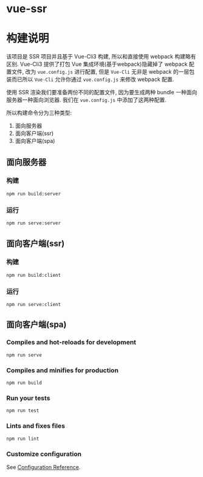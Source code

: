 # vue-ssr

# 构建说明

该项目是 SSR 项目并且基于 Vue-Cli3 构建, 所以和直接使用 webpack 构建略有区别. Vue-Cli3 提供了打包 Vue 集成环境(基于webpack)隐藏掉了
webpack 配置文件, 改为 `vue.config.js` 进行配置, 但是 `Vue-Cli` 无非是 webpack 的一层包装而已所以 `Vue-Cli` 允许你通过 `vue.config.js` 来修改 webpack 配置.

使用 SSR 渲染我们要准备两份不同的配置文件, 因为要生成两种 bundle 一种面向服务器一种面向浏览器. 我们在 `vue.config.js` 中添加了这两种配置.

所以构建命令分为三种类型:
1. 面向服务器
2. 面向客户端(ssr)
3. 面向客户端(spa)

## 面向服务器

### 构建
```
npm run build:server
```

### 运行
```
npm run serve:server
```

## 面向客户端(ssr)

### 构建
```
npm run build:client
```

### 运行
```
npm run serve:client
```

## 面向客户端(spa)

### Compiles and hot-reloads for development
```
npm run serve
```

### Compiles and minifies for production
```
npm run build
```

### Run your tests
```
npm run test
```

### Lints and fixes files
```
npm run lint
```

### Customize configuration
See [Configuration Reference](https://cli.vuejs.org/config/).
